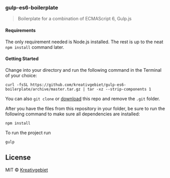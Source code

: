 ### gulp-es6-boilerplate
> Boilerplate for a combination of ECMAScript 6, Gulp.js

#### Requirements

The only requirement needed is Node.js installed. The rest is up to the neat `npm install` command later.

#### Getting Started
Change into your directory and run the following command in the Terminal of your choice:

```
curl -fsSL https://github.com/kreativgebiet/gulp-es6-boilerplate/archive/master.tar.gz | tar -xz --strip-components 1
```

You can also `git clone` or [download](https://github.com/kreativgebiet/gulp-es6-boilerplate/archive/master.zip) this repo and remove the `.git` folder.

After you have the files from this repository in your folder, be sure to run the following command to make sure all dependencies are installed:

```
npm install
```

To run the project run 

```
gulp
```

## License

MIT © [Kreativgebiet](http://kreativgebiet.com)
